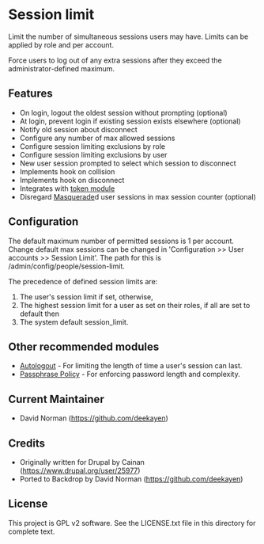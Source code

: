 Session limit
=============

Limit the number of simultaneous sessions users may have. Limits can be applied by role and per account.

Force users to log out of any extra sessions after they exceed the administrator-defined maximum.

Features
--------

* On login, logout the oldest session without prompting (optional)
* At login, prevent login if existing session exists elsewhere (optional)
* Notify old session about disconnect
* Configure any number of max allowed sessions
* Configure session limiting exclusions by role
* Configure session limiting exclusions by user
* New user session prompted to select which session to disconnect
* Implements hook on collision
* Implements hook on disconnect
* Integrates with [token module](https://github.com/backdrop-contrib/token)
* Disregard [Masquerade](https://github.com/backdrop-contrib/masquerade)d user sessions in max session counter (optional)

Configuration
-------------

The default maximum number of permitted sessions is 1 per account. Change default max sessions can be changed in
'Configuration >> User accounts >> Session Limit'. The path for this is /admin/config/people/session-limit.

The precedence of defined session limits are:

1. The user's session limit if set, otherwise,
2. The highest session limit for a user as set on their roles, if all are set to default then
3. The system default session_limit.

Other recommended modules
-------------------------

* [Autologout](https://github.com/backdrop-contrib/autologout) - For limiting the length of time a user's session can last.
* [Passphrase Policy](https://github.com/backdrop-contrib/passphrase_policy) - For enforcing password length and complexity.

Current Maintainer
------------------

- David Norman (https://github.com/deekayen)

Credits
-------

- Originally written for Drupal by Cainan (https://www.drupal.org/user/25977)
- Ported to Backdrop by David Norman (https://github.com/deekayen)

License
-------

This project is GPL v2 software. See the LICENSE.txt file in this directory for complete text.
